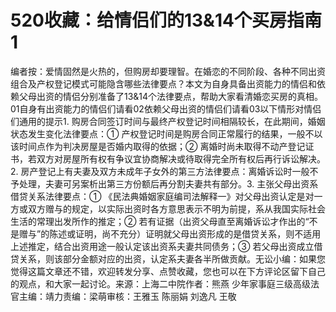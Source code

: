 # 520收藏：给情侣们的13&14个买房指南1

编者按：爱情固然是火热的，但购房却要理智。在婚恋的不同阶段、各种不同出资组合及产权登记模式可能隐含哪些法律要点？本文为自身具备出资能力的情侣和依赖父母出资的情侣分别准备了13&14个法律要点，帮助大家看清婚恋买房的真相。01自身有出资能力的情侣们请看02依赖父母出资的情侣们请看03以下情形对情侣们通用的提示1. 购房合同签订时间与最终产权登记时间相隔较长，在此期间，婚姻状态发生变化法律要点：① 产权登记时间是购房合同正常履行的结果，一般不以该时间点作为判决房屋是否婚内取得的依据；② 离婚时尚未取得不动产登记证书，若双方对房屋所有权有争议宜协商解决或待取得完全所有权后再行诉讼解决。2. 房产登记上有夫妻及双方未成年子女外的第三方法律要点：离婚诉讼时一般不予处理，夫妻可另案析出第三方份额后再分割夫妻共有部分。3. 主张父母出资系借贷关系法律要点：① 《民法典婚姻家庭编司法解释一》对父母出资认定是对一方或双方赠与的规定，以实际出资时各方意思表示不明为前提，系从我国实际社会生活的常理出发所作的推定；② 若有证据（出资父母直至离婚诉讼才作出的“不是赠与”的陈述或证明，尚不充分）证明就父母出资形成的是借贷关系，则不适用上述推定，结合出资用途一般认定该出资系夫妻共同债务；③ 若父母出资成立借贷关系，则该部分金额对应的出资，认定系夫妻各半所做贡献。无讼小编：如果您觉得这篇文章还不错，欢迎转发分享、点赞收藏，您也可以在下方评论区留下自己的观点，和大家一起讨论。来源：上海二中院作者：熊燕 少年家事庭三级高级法官主编：靖力责编：梁萌审核：王雅玉 陈丽娟 刘逸凡 王敬

